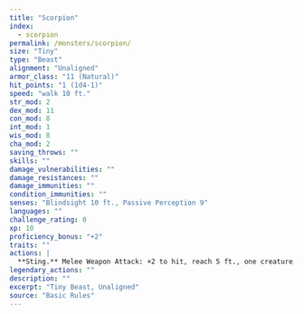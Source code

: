 ```yaml
---
title: "Scorpion"
index:
  - scorpion
permalink: /monsters/scorpion/
size: "Tiny"
type: "Beast"
alignment: "Unaligned"
armor_class: "11 (Natural)"
hit_points: "1 (1d4-1)"
speed: "walk 10 ft."
str_mod: 2
dex_mod: 11
con_mod: 8
int_mod: 1
wis_mod: 8
cha_mod: 2
saving_throws: ""
skills: ""
damage_vulnerabilities: ""
damage_resistances: ""
damage_immunities: ""
condition_immunities: ""
senses: "Blindsight 10 ft., Passive Perception 9"
languages: ""
challenge_rating: 0
xp: 10
proficiency_bonus: "+2"
traits: ""
actions: |
  **Sting.** Melee Weapon Attack: +2 to hit, reach 5 ft., one creature. Hit: 1 piercing damage, and the target must make a DC 9 Constitution saving throw, taking 4 (1d8) poison damage on a failed save, or half as much damage on a successful one.  
legendary_actions: ""
description: ""
excerpt: "Tiny Beast, Unaligned"
source: "Basic Rules"
---
```

